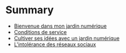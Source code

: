 # Summary

- [Bienvenue dans mon jardin numérique](posts/bienvenue_dans_mon_jardin_numerique.md)
- [Conditions de service](posts/conditions_de_service.md)
- [Cultiver ses idées avec un jardin numérique](posts/cultiver_ses_idees_avec_un_jardin_numerique.md)
- [L'intolérance des réseaux sociaux](posts/l_intolerance_des_reseaux_sociaux.md)